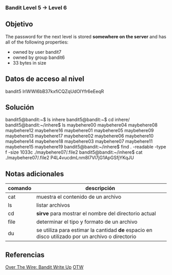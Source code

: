 ### Bandit Level 5 → Level 6

## Objetivo
The password for the next level is stored **somewhere on the server** and has all of the following properties:

-   owned by user bandit7
-   owned by group bandit6
-   33 bytes in size

## Datos de acceso al nivel
bandit5
lrIWWI6bB37kxfiCQZqUdOIYfr6eEeqR

## Solución
bandit5@bandit:~$ ls 
inhere 
bandit5@bandit:~$ cd inhere/ 
bandit5@bandit:~/inhere$ ls
maybehere00 maybehere04 maybehere08 maybehere12 maybehere16 maybehere01 maybehere05 maybehere09 maybehere13 maybehere17 maybehere02 maybehere06 maybehere10 maybehere14 maybehere18 maybehere03 maybehere07 maybehere11 maybehere15 maybehere19 bandit5@bandit:~/inhere$ find . -readable -type f -size 1033c ./maybehere07/.file2 
bandit5@bandit:~/inhere$ cat ./maybehere07/.file2 P4L4vucdmLnm8I7Vl7jG1ApGSfjYKqJU

## Notas adicionales

| comando | descripción |
|-----|-----|
| cat | muestra el contenido de un archivo |
| ls | listar archivos |
| cd | **sirve** para mostrar el nombre del directorio actual |
| file |determinar el tipo y formato de un archivo |
| du |se utiliza para estimar la cantidad **de** espacio en disco utilizado por un archivo o directorio |

## Referencias
[Over The Wire: Bandit Write Up](https://jwuk.files.wordpress.com/2016/05/writeup1.pdf)
[OTW](https://axcheron.github.io/writeups/otw/bandit/)
